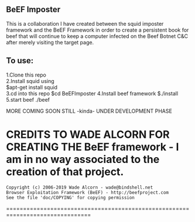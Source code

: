 BeEF Imposter
--------------
This is a collaboration I have created between the squid imposter framework and the BeEF Framework in order to create a persistent book for beef that will continue to keep a computer infected on the Beef Botnet C&C after merely visiting the target page.


To use:
------
1.Clone this repo<br>
2.Install squid using<br>
$apt-get install squid<br>
3.cd into this repo
$cd BeEFImposter
4.Install beef framework
$./install
5.start beef
./beef

MORE COMING SOON STILL -kinda- UNDER DEVELOPMENT PHASE


CREDITS TO WADE ALCORN FOR CREATING THE BeEF framework - I am in no way associated to the creation of that project.
===============================================================================

    Copyright (c) 2006-2019 Wade Alcorn - wade@bindshell.net
    Browser Exploitation Framework (BeEF) - http://beefproject.com
    See the file 'doc/COPYING' for copying permission

===============================================================================

